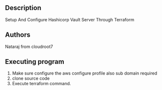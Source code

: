 ## Description

Setup And Configure Hashicorp Vault Server Through Terraform

## Authors

Nataraj from cloudroot7

## Executing program

1. Make sure configure the aws configure profile also sub domain required
2. clone source code
3. Execute terraform command.